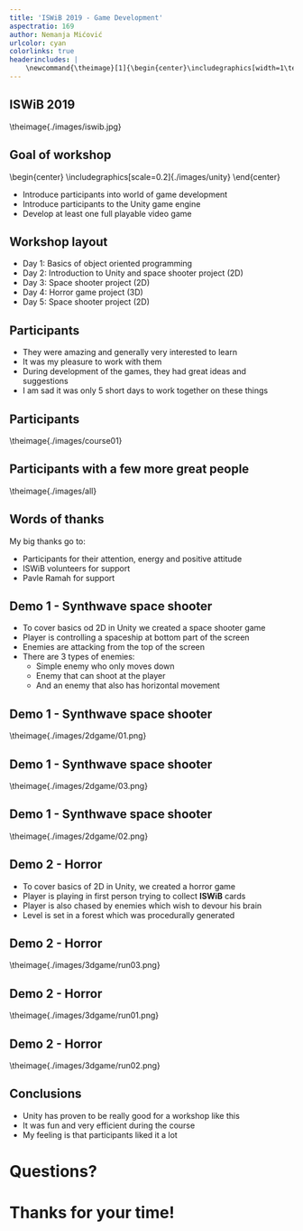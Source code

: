 ```yaml
---
title: 'ISWiB 2019 - Game Development'
aspectratio: 169
author: Nemanja Mićović
urlcolor: cyan
colorlinks: true
headerincludes: |
    \newcommand{\theimage}[1]{\begin{center}\includegraphics[width=1\textwidth,height=0.9\textheight,keepaspectratio]{#1}\end{center}}
---
```


## ISWiB 2019
\theimage{./images/iswib.jpg}

## Goal of workshop
\begin{center}
    \includegraphics[scale=0.2]{./images/unity}
\end{center}

- Introduce participants into world of game development
- Introduce participants to the Unity game engine 
- Develop at least one full playable video game

## Workshop layout
- Day 1: Basics of object oriented programming
- Day 2: Introduction to Unity and space shooter project (2D)
- Day 3: Space shooter project (2D)
- Day 4: Horror game project (3D)
- Day 5: Space shooter project (2D)

## Participants
- They were amazing and generally very interested to learn
- It was my pleasure to work with them
- During development of the games, they had great ideas and suggestions
- I am sad it was only 5 short days to work together on these things

## Participants
\theimage{./images/course01}

## Participants with a few more great people
\theimage{./images/all}

## Words of thanks
My big thanks go to:

- Participants for their attention, energy and positive attitude
- ISWiB volunteers for support
- Pavle Ramah for support

## Demo 1 - Synthwave space shooter
- To cover basics od 2D in Unity we created a space shooter game
- Player is controlling a spaceship at bottom part of the screen
- Enemies are attacking from the top of the screen
- There are 3 types of enemies:
    - Simple enemy who only moves down
    - Enemy that can shoot at the player
    - And an enemy that also has horizontal movement

## Demo 1 - Synthwave space shooter
\theimage{./images/2dgame/01.png}

## Demo 1 - Synthwave space shooter
\theimage{./images/2dgame/03.png}

## Demo 1 - Synthwave space shooter
\theimage{./images/2dgame/02.png}

## Demo 2 - Horror 
- To cover basics of 2D in Unity, we created a horror game 
- Player is playing in first person trying to collect **ISWiB** cards
- Player is also chased by enemies which wish to devour his brain
- Level is set in a forest which was procedurally generated

## Demo 2 - Horror 
\theimage{./images/3dgame/run03.png}

## Demo 2 - Horror 
\theimage{./images/3dgame/run01.png}

## Demo 2 - Horror 
\theimage{./images/3dgame/run02.png}

## Conclusions
- Unity has proven to be really good for a workshop like this
- It was fun and very efficient during the course
- My feeling is that participants liked it a lot

# Questions?

# Thanks for your time!
